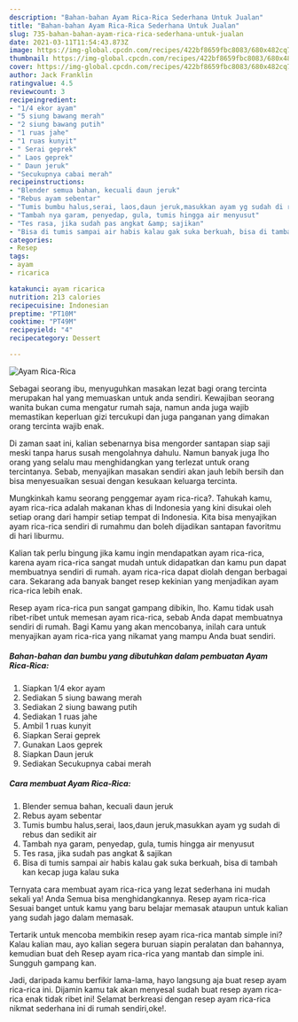 ```yaml
---
description: "Bahan-bahan Ayam Rica-Rica Sederhana Untuk Jualan"
title: "Bahan-bahan Ayam Rica-Rica Sederhana Untuk Jualan"
slug: 735-bahan-bahan-ayam-rica-rica-sederhana-untuk-jualan
date: 2021-03-11T11:54:43.873Z
image: https://img-global.cpcdn.com/recipes/422bf8659fbc8083/680x482cq70/ayam-rica-rica-foto-resep-utama.jpg
thumbnail: https://img-global.cpcdn.com/recipes/422bf8659fbc8083/680x482cq70/ayam-rica-rica-foto-resep-utama.jpg
cover: https://img-global.cpcdn.com/recipes/422bf8659fbc8083/680x482cq70/ayam-rica-rica-foto-resep-utama.jpg
author: Jack Franklin
ratingvalue: 4.5
reviewcount: 3
recipeingredient:
- "1/4 ekor ayam"
- "5 siung bawang merah"
- "2 siung bawang putih"
- "1 ruas jahe"
- "1 ruas kunyit"
- " Serai geprek"
- " Laos geprek"
- " Daun jeruk"
- "Secukupnya cabai merah"
recipeinstructions:
- "Blender semua bahan, kecuali daun jeruk"
- "Rebus ayam sebentar"
- "Tumis bumbu halus,serai, laos,daun jeruk,masukkan ayam yg sudah di rebus dan sedikit air"
- "Tambah nya garam, penyedap, gula, tumis hingga air menyusut"
- "Tes rasa, jika sudah pas angkat &amp; sajikan"
- "Bisa di tumis sampai air habis kalau gak suka berkuah, bisa di tambah kan kecap juga kalau suka"
categories:
- Resep
tags:
- ayam
- ricarica

katakunci: ayam ricarica 
nutrition: 213 calories
recipecuisine: Indonesian
preptime: "PT10M"
cooktime: "PT49M"
recipeyield: "4"
recipecategory: Dessert

---
```



![Ayam Rica-Rica](https://img-global.cpcdn.com/recipes/422bf8659fbc8083/680x482cq70/ayam-rica-rica-foto-resep-utama.jpg)

Sebagai seorang ibu, menyuguhkan masakan lezat bagi orang tercinta merupakan hal yang memuaskan untuk anda sendiri. Kewajiban seorang  wanita bukan cuma mengatur rumah saja, namun anda juga wajib memastikan keperluan gizi tercukupi dan juga panganan yang dimakan orang tercinta wajib enak.

Di zaman  saat ini, kalian sebenarnya bisa mengorder santapan siap saji meski tanpa harus susah mengolahnya dahulu. Namun banyak juga lho orang yang selalu mau menghidangkan yang terlezat untuk orang tercintanya. Sebab, menyajikan masakan sendiri akan jauh lebih bersih dan bisa menyesuaikan sesuai dengan kesukaan keluarga tercinta. 



Mungkinkah kamu seorang penggemar ayam rica-rica?. Tahukah kamu, ayam rica-rica adalah makanan khas di Indonesia yang kini disukai oleh setiap orang dari hampir setiap tempat di Indonesia. Kita bisa menyajikan ayam rica-rica sendiri di rumahmu dan boleh dijadikan santapan favoritmu di hari liburmu.

Kalian tak perlu bingung jika kamu ingin mendapatkan ayam rica-rica, karena ayam rica-rica sangat mudah untuk didapatkan dan kamu pun dapat membuatnya sendiri di rumah. ayam rica-rica dapat diolah dengan berbagai cara. Sekarang ada banyak banget resep kekinian yang menjadikan ayam rica-rica lebih enak.

Resep ayam rica-rica pun sangat gampang dibikin, lho. Kamu tidak usah ribet-ribet untuk memesan ayam rica-rica, sebab Anda dapat membuatnya sendiri di rumah. Bagi Kamu yang akan mencobanya, inilah cara untuk menyajikan ayam rica-rica yang nikamat yang mampu Anda buat sendiri.

<!--inarticleads1-->

##### Bahan-bahan dan bumbu yang dibutuhkan dalam pembuatan Ayam Rica-Rica:

1. Siapkan 1/4 ekor ayam
1. Sediakan 5 siung bawang merah
1. Sediakan 2 siung bawang putih
1. Sediakan 1 ruas jahe
1. Ambil 1 ruas kunyit
1. Siapkan  Serai geprek
1. Gunakan  Laos geprek
1. Siapkan  Daun jeruk
1. Sediakan Secukupnya cabai merah




<!--inarticleads2-->

##### Cara membuat Ayam Rica-Rica:

1. Blender semua bahan, kecuali daun jeruk
1. Rebus ayam sebentar
1. Tumis bumbu halus,serai, laos,daun jeruk,masukkan ayam yg sudah di rebus dan sedikit air
1. Tambah nya garam, penyedap, gula, tumis hingga air menyusut
1. Tes rasa, jika sudah pas angkat &amp; sajikan
1. Bisa di tumis sampai air habis kalau gak suka berkuah, bisa di tambah kan kecap juga kalau suka




Ternyata cara membuat ayam rica-rica yang lezat sederhana ini mudah sekali ya! Anda Semua bisa menghidangkannya. Resep ayam rica-rica Sesuai banget untuk kamu yang baru belajar memasak ataupun untuk kalian yang sudah jago dalam memasak.

Tertarik untuk mencoba membikin resep ayam rica-rica mantab simple ini? Kalau kalian mau, ayo kalian segera buruan siapin peralatan dan bahannya, kemudian buat deh Resep ayam rica-rica yang mantab dan simple ini. Sungguh gampang kan. 

Jadi, daripada kamu berfikir lama-lama, hayo langsung aja buat resep ayam rica-rica ini. Dijamin kamu tak akan menyesal sudah buat resep ayam rica-rica enak tidak ribet ini! Selamat berkreasi dengan resep ayam rica-rica nikmat sederhana ini di rumah sendiri,oke!.

